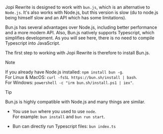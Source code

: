 Jopi Rewrite is designed to work with `bun.js`, which is an alternative to `Node.js`.
It's also works with Node.js, but this version is slow (du to node.js being himself slow
and an API which has some limitations).

Bun.js has several advantages over Node.js, including better performance and a more modern API. Also, Bun.js natively supports Typescript, which simplifies development. As you will see here, there is no need to compile Typescript into JavaScript.

The first step to working with Jopi Rewrite is therefore to install Bun.js.

> [!NOTE]  
> If you already have Node.js installed: `npm install bun -g`.  
> For Linux & MacOS: `curl -fsSL https://bun.sh/install | bash`.  
> For Windows: `powershell -c "irm bun.sh/install.ps1 | iex"`.

> [!TIP]  
>Bun.js is highly compatible with Node.js and many things are similar.
>* You use `bun` where you used to use `node`.  
>  For example: `bun install` and `bun run start`.
>
>* Bun can directly run Typescript files: `bun index.ts`
